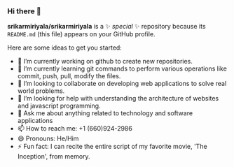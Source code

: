 ### Hi there 👋

**srikarmiriyala/srikarmiriyala** is a ✨ _special_ ✨ repository because its `README.md` (this file) appears on your GitHub profile.

Here are some ideas to get you started:

- 🔭 I’m currently working on github to create new repositories.
- 🌱 I’m currently learning git commands to perform various operations like commit, push, pull, modify the files.
- 👯 I’m looking to collaborate on developing web applications to solve real world problems.
- 🤔 I’m looking for help with understanding the architecture of websites and javascript programming.
- 💬 Ask me about anything related to technology and software applications
- 📫 How to reach me: +1 (660)924-2986
- 😄 Pronouns: He/Him
- ⚡ Fun fact: I can recite the entire script of my favorite movie, 'The Inception', from memory.
